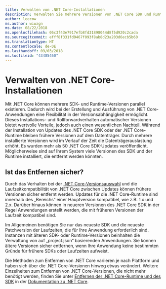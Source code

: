 ```yaml
---
title: Verwalten von .NET Core-Installationen
description: Verwalten Sie mehrere Versionen von .NET Core SDK und Runtime auf Ihrem Computer, und arbeiten Sie dabei mit den Strategien für parallele Installationen.
author: leecow
ms.author: wiwagn
ms.date: 08/22/2018
ms.openlocfilehash: 06c3f43e7917efb8fd31898044d8f5d920c2cada
ms.sourcegitcommit: efff8f331fd9467f093f8ab8d23a203d6ecb5b60
ms.translationtype: HT
ms.contentlocale: de-DE
ms.lasthandoff: 09/03/2018
ms.locfileid: "43485460"
---
```

# <a name="manage-net-core-installations"></a>Verwalten von .NET Core-Installationen

Mit .NET Core können mehrere SDK- und Runtime-Versionen parallel existieren. Dadurch wird bei der Erstellung und Ausführung von .NET Core-Anwendungen eine Flexibilität in der Versionsabhängigkeit ermöglicht. Dieses Installations- und Rollforwardverhalten automatischer Versionen bietet wertvolle Vorteile, jedoch auch einen wesentlichen Nachteil. Während der Installation von Updates des .NET Core SDK oder der .NET Core-Runtime bleiben frühere Versionen auf dem Datenträger. Durch mehrere installierte Versionen wird im Verlauf der Zeit die Datenträgerauslastung erhöht. Es wurden mehr als 50 .NET Core SDK-Updates veröffentlicht. Möglicherweise sind auf Ihrem System viele Versionen des SDK und der Runtime installiert, die entfernt werden könnten.

## <a name="safe-to-remove"></a>Ist das Entfernen sicher?

Durch das Verhalten bei der [.NET Core-Versionsauswahl](selection.md) und die Laufzeitkompatibilität von .NET Core zwischen Updates können frühere Versionen sicher entfernt werden. Updates für die .NET Core-Runtime sind innerhalb des „Bereichs“ einer Hauptversion kompatibel, wie z.B. 1.x und 2.x. Darüber hinaus können in neueren Versionen des .NET Core SDK in der Regel Anwendungen erstellt werden, die mit früheren Versionen der Laufzeit kompatibel sind.

Im Allgemeinen benötigen Sie nur das neueste SDK und die neueste Patchversion der Laufzeiten, die für Ihre Anwendung erforderlich sind. Instanzen mit älteren SDK- oder Runtime-Versionen beinhalten die Verwaltung von auf „project.json“ basierenden Anwendungen.  Sie können ältere Versionen sicher entfernen, wenn Ihre Anwendung keine bestimmten Gründe für frühere SDKs oder Laufzeiten aufweist.

Die Methoden zum Entfernen von .NET Core variieren je nach Plattform und haben sich über die .NET Core-Versionen hinweg etwas verändert. Weitere Einzelheiten zum Entfernen von .NET Core-Versionen, die nicht mehr benötigt werden, finden Sie unter [Entfernen der .NET Core-Runtime und des SDK](remove-runtime-sdk-versions.md) in der [Dokumentation zu .NET Core](../index.md).
